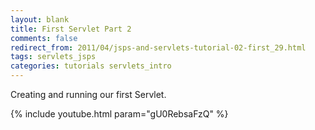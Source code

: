 ```yaml
---           
layout: blank
title: First Servlet Part 2
comments: false
redirect_from: 2011/04/jsps-and-servlets-tutorial-02-first_29.html
tags: servlets_jsps
categories: tutorials servlets_intro
---
```


Creating and running our first Servlet.

{% include youtube.html param="gU0RebsaFzQ" %}